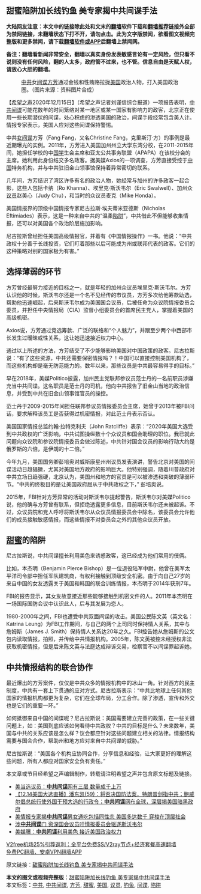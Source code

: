  <h2>甜蜜陷阱加长线钓鱼 美专家揭中共间谍手法</h2> <p class="notice"><b>大陆网友注意：本文中的链接除此处和文末的<a href="https://github.com/bannedbook/fanqiang" >翻墙</a>软件下载和<a href="https://github.com/killgcd/justmysocks/blob/master/README.md">翻墙推荐</a>链接外全部为禁网链接，未翻墙状态下打不开，请勿点击。此为文字版禁闻，欲看图文视频完整版和更多禁闻，请下载<a href="https://github.com/bannedbook/fanqiang">翻墙软件或APP</a>后翻墙上禁闻网。</p><p>备注：翻墙看新闻非常安全，翻墙以真实身份发表敏感言论有一定风险，但只看不说则没有任何风险，翻的人太多，政府管不过来，也不管。信息自由是天赋人权，请放心大胆的翻墙。</b></p>  <div class="entry"> <figure><figcaption><a href="https://www.bannedbook.org/bnews/tag/%e4%b8%ad%e5%85%b1/" class="st_tag internal_tag" rel="tag" title="标签 中共 下的日志">中共</a>女<a href="https://www.bannedbook.org/bnews/tag/%e9%97%b4%e8%b0%8d/" class="st_tag internal_tag" rel="tag" title="标签 间谍 下的日志">间谍</a><a href="https://www.bannedbook.org/bnews/tag/%e6%96%b9%e8%8a%b3/" class="st_tag internal_tag" rel="tag" title="标签 方芳 下的日志">方芳</a>通过金钱和性贿赂拉拢<a href="https://www.bannedbook.org/bnews/tag/%e7%be%8e%e5%9b%bd/" class="st_tag internal_tag" rel="tag" title="标签 美国 下的日志">美国</a>政治人物，打入美国政治圈。（图片来源：资料图片合成）</figcaption></figure> <p>【<span class='wp_keywordlink_affiliate'><a href="https://www.soundofhope.org" title="希望之声" target="_blank">希望之声</a></span>2020年12月15日】（希望之声记者刘谨信综合报道）一项报告表明，<a href="https://www.bannedbook.org/bnews/tag/%e4%b8%ad%e5%85%b1%e9%97%b4%e8%b0%8d/" class="st_tag internal_tag" rel="tag" title="标签 中共间谍 下的日志">中共间谍</a>可能花数年的时间笼络对某一地区或某一国家有影响力的政客，北京正在使用一些长期潜伏的间谍，处心积虑的渗透美国的政治，间谍手段经常包含美人计。情报专家表示，美国人应对这些间谍保持警惕。</p> <p>中共<span class='wp_keywordlink'><a href="https://www.bannedbook.org/forum2/topic3076.html" title="《传奇女谍-邓文迪传》" target="_blank">女间谍</a></span>方芳（Fang Fang，又名Christine Fang，克里斯汀‧方）的事例是最近期曝光的实例。2011年，方芳进入美国加州州立大学东湾分校，在2011-2015年间，她担任学校的中<span class='wp_keywordlink'><a href="https://www.bannedbook.org/forum24/" title="国学传统文化禁书" target="_blank">国学</a></span>生会主席和亚太公共事务联盟（APAPA）在该校分会的主席。她利用此身份结交多名政客。据美媒Axios的一项调查，方芳直接受控于<span class='wp_keywordlink_affiliate'><a href="https://www.bannedbook.org/" title="中国" target="_blank">中国</a></span>特务机构，并与中共驻旧金山领事馆保持着异常密切的联系。</p> <p>几年间，方芳结识了湾区许多有名的政治人物，她经常与加州的许多政客一起合影，这些人包括卡纳（Ro Khanna）、埃里克‧斯沃韦尔（Eric Swalwell）、加州众<a href="https://www.bannedbook.org/bnews/tag/%e8%ae%ae%e5%91%98/" class="st_tag internal_tag" rel="tag" title="标签 议员 下的日志">议员</a>赵美心（Judy Chu），和当时的众议员麦克（Mike Honda）。</p> <p>美国情报界的顶级中国情报专家尼古拉斯·埃夫蒂米亚德斯（Nicholas Eftimiades）表示，这是一种来自中共的“温柔<a href="https://www.bannedbook.org/bnews/tag/%E9%99%B7%E9%98%B1/" class="st_tag internal_tag" rel="tag" title="标签 陷阱 下的日志">陷阱</a>”，中共借此不但能够收集情报，还可以对美国各个政治阶层施加影响。</p> <p>尼古拉斯曾经担任美国高级情报官，并着有《中国情报操作》一书。他说：“中共政权十分善于长线投资，它们盯着那些以后可能成为州或联邦代表的政客。它们的这种策略对别的国家极为有害。”</p>  <h2><strong>选择薄弱的环节</strong></h2> <p>方芳曾经最努力接近的目标之一，就是年轻的加州众议员埃里克‧斯沃韦尔。方芳认识他的时候，斯沃韦尔还是一个名不见经传的市议员，方芳多次给他筹款助选，帮助他迅速崛起，后来斯沃韦尔成为美国国会议员，后被任命为众议院情报委员会委员，并担任中央情报局（CIA）监督小组委员会的首席民主党人，掌握着美国的高级机密。</p> <p>Axios说，方芳通过竞选筹款、广泛的联络和“个人魅力”，并跟至少两个中西部市长发生过暧昧或性关系，这让她迅速接近权力中心。</p> <p>通过以上所述的方法，方芳结交了不少能够影响美国对中国政策的政客。尼古拉斯说：“有了这些资源，中共还需要保密情报吗？！中国可以直接控制美国机构了，而这些机构却是毫无防范能力的。数年以来，那些议员是中共最容易得手的目标。”</p> <p>早在2018年，美媒Politico披露，加州民主党联邦参议员范士丹的一名前职员涉嫌充当中共间谍。这名职员是范士丹的司机，他向中共报告了旧金山当地的政治信息，并受到中共在旧金山领事馆官员的操控。</p> <p>范士丹于2009-2015年间担任联邦参议员情报委员会主席，她曾于2013年被FBI问话，要求解释该员工是否获得过机密情报，对此范士丹表示否认。</p>  <p>美国国家情报总监约翰·拉特克利夫（John Ratcliffe）表示：“2020年美国大选受到中共政权的广泛影响，中共试图操纵数十个众议员和国会助理的职位。我已就此问题向众议院和参议院情报委员会做过陈述，中共针对国会议员的影响行动大约是俄罗斯的六倍，是伊朗的十二倍。”</p> <p>今年九月，美国国务卿彭培奥对威斯康星州州议员发表演讲，警告北京对美国的间谍活动日趋猖獗，尤其对美国地方政府的影响巨大。他特别强调，随着川普政府对中共立场日趋强硬，北京认为，美国州和地方的官员是可以被渗透和突破的薄弱环节。“中共的终极目的是让美国政府屈从于中共政权之下，” 彭培奥说。</p> <p>2015年，FBI针对方芳异常的活动对斯沃韦尔提起警告，斯沃韦尔对美媒Politico说，他的确与方芳曾有联系，但拒绝透露更多信息，目前斯沃韦尔还未被起诉。不过，众议员院和党人呼吁将斯沃韦尔从众议员情报委员会中除名，该委员会允许他们的成员接触敏感情报，而这些情报不对委员会之外的其他众议员开放。</p> <h2><strong><a href="https://www.bannedbook.org/bnews/tag/%E7%94%9C%E8%9C%9C/" class="st_tag internal_tag" rel="tag" title="标签 甜蜜 下的日志">甜蜜</a>的陷阱</strong></h2> <p>尼古拉斯说，中共间谍擅长利用美色来诱惑政客，这已经成为他们常用的伎俩。</p> <p>比如，本杰明（Benjamin Pierce Bishop）是一位退役陆军中尉，他曾在美军太平洋司令部中担任军队建筑商，有权利接触到顶级安全机密。由于向自己27岁的来自中国的女友透露关于美国和韩国的联合训练情报，本杰明于2014年获刑7年。</p>  <p>FBI的报告显示，其女友故意接近那些能够接触到机密文件的人。2011年本杰明在一场国际国防会议中认识此人，后与其发展为恋人。</p> <p>1980-2000年之间，FBI也遭受中共双面间谍的攻击。美国公民陈文英（英文名：Katrina Leung）为FBI工作期间，与自己的两个上司同时保持情人关系，其中与詹姆斯（James J. Smith）保持情人关系达20年之久。FBI控告她从詹姆斯的公文包内读取情报，拍照，并传给中共情报机构。2005年，陈文英被控未经授权非法获取机密情报，但是后来陈文英与法庭达成辩诉交易，检察官不以间谍罪起诉她。</p> <h2><strong>中共情报结构的联合协作</strong></h2> <p>最近爆出的方芳案件，仅仅是中共众多的情报机构中的冰山一角。针对西方的民主制度，中共有一套上下贯通的应对方式。尼古拉斯表示：“中共比地球上任何其他国家的情报机构都更为复杂，它们在全球布局，分工合作。除了渗透，宣传和外交也是它们的重要一环。”</p> <p>如何抵御来自中国的间谍呢？尼古拉斯说：美国需要建立完善的政策，在一些关键问题上，如：美国到底应该如何看待中共政权？中共的目标是什么？未来数年，美国与中共的关系应该是怎么样？议会都应针对这些问题建立相关的法律。情报结构需要与国会合作，帮助州和地方应对来自中共间谍的威胁。”</p> <p>尼古拉斯说：“美国各个机构应协同合作，分享信息和经验，让大家更好的理解这些问题，所有人都应对国家安全负有责任。”</p>  <p>本文章或节目经希望之声编辑制作，转载请注明希望之声并包含原文标题及链接。</p> <ul class='op-related-articles' title='相关阅读'> <li><a href='https://www.bannedbook.org/bnews/cbnews/20201214/1447488.html' target='_blank'>美当选议员：<b>中共间谍</b>网有三层 数量成千上万</a></li> <li><a href='https://www.bannedbook.org/bnews/bannedvideo/20201214/1447440.html' target='_blank'>【12.14美国大选直播】潘东凯(59)：将否决国防法案，特朗普剑指中共；鲍威尔倡总统行使外国干预大选的行政令；<b>中共间谍</b>网布全球，深层揭美国暗黑政府</a></li> <li><a href='https://www.bannedbook.org/bnews/cbnews/20201213/1446693.html' target='_blank'>美情报专家揭<b>中共间谍</b>男女通吃包括同性恋 美国多达数千 穿梭在顶层社会</a></li> <li><a href='https://www.bannedbook.org/bnews/comments/20201211/1445744.html' target='_blank'>涉<b>中共间谍</b>门 资深国会议员吁情报委员会驱逐斯沃韦尔</a></li> <li><a href='https://www.bannedbook.org/bnews/cnnews/20201208/1444201.html' target='_blank'>美媒曝：<b>中共间谍</b>利用美色 接近美国政治权力</a></li> </ul> <p class="texttj"> <a href="https://github.com/bannedbook/fanqiang/wiki/V2ray%E6%9C%BA%E5%9C%BA" target="_blank">V2free机场25%引荐返利：全平台免费SS/V2ray节点+经济套餐高速翻墙</a><br/> <a href="https://github.com/bannedbook/fanqiang/wiki/%E7%A6%81%E9%97%BB%E7%BD%91%E5%AE%89%E5%8D%93%E7%BF%BB%E5%A2%99%E6%96%B0%E9%97%BBAPP" target="_blank">免费PC翻墙、安卓VPN翻墙APP</a></p><p>原文链接：<a class="src_link"  href="https://www.soundofhope.org/post/454096" target="_blank">甜蜜陷阱加长线钓鱼 美专家揭中共间谍手法</a></p><a name='sharetosocial'></a>       <div><b>本文的图文或视频完整版</b>：<a href='https://www.bannedbook.org/bnews/comments/20201216/1448901.html'>甜蜜陷阱加长线钓鱼 美专家揭中共间谍手法</a></div>  </div><!--END ENTRY--> <div class="postfooter"> <div>本文标签：<a href="https://www.bannedbook.org/bnews/tag/%e4%b8%ad%e5%85%b1/" rel="tag">中共</a>, <a href="https://www.bannedbook.org/bnews/tag/%e4%b8%ad%e5%85%b1%e9%97%b4%e8%b0%8d/" rel="tag">中共间谍</a>, <a href="https://www.bannedbook.org/bnews/tag/%e6%96%b9%e8%8a%b3/" rel="tag">方芳</a>, <a href="https://www.bannedbook.org/bnews/tag/%E7%94%9C%E8%9C%9C/" rel="tag">甜蜜</a>, <a href="https://www.bannedbook.org/bnews/tag/%e7%be%8e%e5%9b%bd/" rel="tag">美国</a>, <a href="https://www.bannedbook.org/bnews/tag/%e8%ae%ae%e5%91%98/" rel="tag">议员</a>, <a href="https://www.bannedbook.org/bnews/tag/%E9%92%93%E9%B1%BC/" rel="tag">钓鱼</a>, <a href="https://www.bannedbook.org/bnews/tag/%e9%97%b4%e8%b0%8d/" rel="tag">间谍</a>, <a href="https://www.bannedbook.org/bnews/tag/%E9%99%B7%E9%98%B1/" rel="tag">陷阱</a></div>  </div><!--END POSTFOOTER--> 